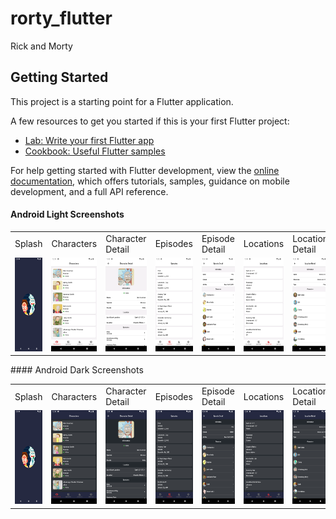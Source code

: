 # rorty_flutter

Rick and Morty

## Getting Started

This project is a starting point for a Flutter application.

A few resources to get you started if this is your first Flutter project:

- [Lab: Write your first Flutter app](https://docs.flutter.dev/get-started/codelab)
- [Cookbook: Useful Flutter samples](https://docs.flutter.dev/cookbook)

For help getting started with Flutter development, view the
[online documentation](https://docs.flutter.dev/), which offers tutorials, samples, guidance on
mobile development, and a full API reference.

#### Android Light Screenshots
<table>
  <tr>
    <td>Splash</td>
    <td>Characters</td>
    <td>Character Detail</td>
    <td>Episodes</td>
    <td>Episode Detail</td>
    <td>Locations</td>
    <td>Location Detail</td>
    <td>Settings</td>
    <td>Abouts</td>
  </tr>
  <tr>
    <td><img src="art/screenshots/android/splash.png" width=250 height=150></td>
    <td><img src="art/screenshots/android/characters.png" width=250 height=150></td>
    <td><img src="art/screenshots/android/character-detail.png" width=250 height=150></td>
    <td><img src="art/screenshots/android/episodes.png" width=250 height=150></td>
    <td><img src="art/screenshots/android/episode-detail.png" width=250 height=150></td>
    <td><img src="art/screenshots/android/locations.png" width=250 height=150></td>
    <td><img src="art/screenshots/android/location-detail.png" width=250 height=150></td>
    <td><img src="art/screenshots/android/settings.png" width=250 height=150></td>
    <td><img src="art/screenshots/android/abouts.png" width=250 height=150></td>
  </tr>
 </table>
#### Android Dark Screenshots
<table>
  <tr>
    <td>Splash</td>
    <td>Characters</td>
    <td>Character Detail</td>
    <td>Episodes</td>
    <td>Episode Detail</td>
    <td>Locations</td>
    <td>Location Detail</td>
    <td>Settings</td>
    <td>Abouts</td>
  </tr>
  <tr>
    <td><img src="art/screenshots/android/splash.png" width=250 height=150></td>
    <td><img src="art/screenshots/android/characters-dark.png" width=250 height=150></td>
    <td><img src="art/screenshots/android/character-detail-dark.png" width=250 height=150></td>
    <td><img src="art/screenshots/android/episodes-dark.png" width=250 height=150></td>
    <td><img src="art/screenshots/android/episode-detail-dark.png" width=250 height=150></td>
    <td><img src="art/screenshots/android/locations-dark.png" width=250 height=150></td>
    <td><img src="art/screenshots/android/location-detail-dark.png" width=250 height=150></td>
    <td><img src="art/screenshots/android/settings-dark.png" width=250 height=150></td>
    <td><img src="art/screenshots/android/abouts-dark.png" width=250 height=150></td>
  </tr>
 </table>
